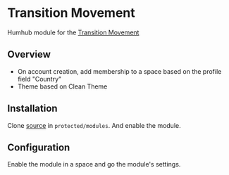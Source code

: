 # Transition Movement

Humhub module for the [Transition Movement](https://transitionnetwork.org/)

## Overview

- On account creation, add membership to a space based on the profile field "Country"
- Theme based on Clean Theme

## Installation

Clone [source](https://github.com/transitionnetwork/Humhub-Transition) in `protected/modules`.
And enable the module.

## Configuration

Enable the module in a space and go the module's settings.